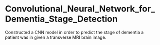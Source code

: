 # Convolutional_Neural_Network_for_Dementia_Stage_Detection
Constructed a CNN model in order to predict the stage of dementia a patient was in given a transverse MRI brain image.
